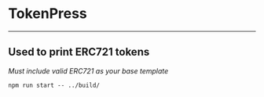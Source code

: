 # TokenPress

---

## Used to print ERC721 tokens

_Must include valid ERC721 as your base template_

`npm run start -- ../build/`
